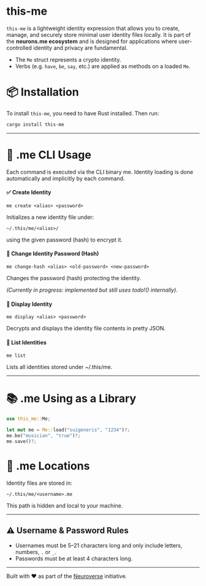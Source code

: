 # this-me
`this-me` is a lightweight identity expression that allows you to create, manage, and securely store minimal user identity files locally. It is part of the **neurons.me ecosystem** and is designed for applications where user-controlled identity and privacy are fundamental. 

- The `Me` struct represents a crypto identity.
- Verbs (e.g. `have`, `be`, `say`, etc.) are applied as methods on a loaded `Me`.

# 📦 Installation
To install `this-me`, you need to have Rust installed. Then run:

```bash
cargo install this-me
```

---

# 🚀 .me CLI Usage

Each command is executed via the CLI binary me. Identity loading is done automatically and implicitly by each command.

#### **✅** **Create Identity**

```
me create <alias> <password>
```

Initializes a new identity file under:

```
~/.this/me/<alias>/
```

using the given password (hash) to encrypt it.

#### **🔄** **Change Identity Password (Hash)**

```
me change-hash <alias> <old-password> <new-password>
```

Changes the password (hash) protecting the identity.

*(Currently in progress: implemented but still uses* *todo!()* *internally).*

#### **📖** **Display Identity**

```
me display <alias> <password>
```

Decrypts and displays the identity file contents in pretty JSON.

#### 📂 **List Identities**

```
me list
```

Lists all identities stored under ~/.this/me.

------

# 📚 .me Using as a Library
```rust
use this_me::Me;

let mut me = Me::load("suigeneris", "1234")?;
me.be("musician", "true")?;
me.save()?;
```

# 📂 .me Locations
Identity files are stored in:
```
~/.this/me/<username>.me
```
This path is hidden and local to your machine.

----

## ⚠️ Username & Password Rules

- Usernames must be 5–21 characters long and only include letters, numbers, `.` or `_`.
- Passwords must be at least 4 characters long.

---

Built with ❤️ as part of the [Neuroverse](https://neurons.me) initiative.